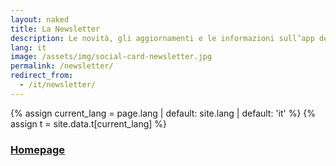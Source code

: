 ```yaml
---
layout: naked
title: La Newsletter
description: Le novità, gli aggiornamenti e le informazioni sull’app dei servizi pubblici
lang: it
image: /assets/img/social-card-newsletter.jpg
permalink: /newsletter/
redirect_from:
  - /it/newsletter/
---
```


{% assign current_lang = page.lang | default: site.lang | default: 'it' %}
{% assign t = site.data.t[current_lang] %}

<div class="text-center p-5 m-5">
<h3><a href="/" title="Homepage">Homepage</a></h3>
</div>

